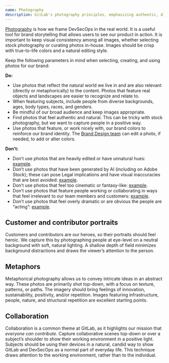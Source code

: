 ```yaml
---
name: Photography
description: GitLab's photography principles, emphasizing authentic, diverse imagery that aligns with brand colors and values, while avoiding overly edited or artificial visuals.
---
```


[Photography](https://drive.google.com/drive/folders/1VHErs-KSNX1FIIVgXJR3OmIzwU7M4E1M?usp=sharing) is how we frame DevSecOps in the real world. It is a useful tool for brand storytelling that allows users to see our product in action. It is important to keep visual consistency among all images, whether selecting stock photography or curating photos in-house. Images should be crisp with true-to-life colors and a natural editing style.

Keep the following parameters in mind when selecting, creating, and using photos for our brand:

**Do:**

- Use photos that reflect the natural world we live in and are also relevant (directly or metaphorically) to the content. Photos that feature real objects and landscapes are easier to recognize and relate to.
- When featuring subjects, include people from diverse backgrounds, ages, body types, races, and genders.
- Be mindful of our broad audience and keep images appropriate.
- Find photos that feel authentic and natural. This can be tricky with stock photography, but we want to capture people in a positive way.
- Use photos that feature, or work nicely with, our brand colors to reinforce our brand identity. The [Brand Design team](https://about.gitlab.com/handbook/marketing/brand-and-product-marketing/design/#contacting-the-team) can edit a photo, if needed, to add or alter colors.

**Don't:**

- Don’t use photos that are heavily edited or have unnatural hues: [example](https://stock.adobe.com/images/businesswoman-working-desk-with-laptop-book-coffee-phone-in-neon-colored-light/390312361).
- Don’t use photos that have been generated by AI (including on Adobe Stock); these can pose Legal implications and have visual inaccuracies that are best avoided: [example](https://stock.adobe.com/images/group-of-young-office-workers-collaborating-and-brainstorming-in-a-modern-office-setting-fostering-teamwork-and-innovative-ideas-generative-ai/598270380).
- Don’t use photos that feel too cinematic or fantasy-like: [example](https://stock.adobe.com/images/silhouette-of-business-people-work-together-in-office-concept-of-teamwork-and-partnership-double-exposure-with-light-effects/236812913).
- Don’t use photos that feature people working or collaborating in ways that feel irrelevant to our team members and customers: [example](https://stock.adobe.com/images/group-of-colleagues-discussing-business-ideas-at-conference-in-modern-workspace/379447547).
- Don’t use photos that feel overly dramatic or are obvious the people are “acting”: [example](https://stock.adobe.com/images/cheers-to-the-team-spirit-high-angle-shot-of-a-group-of-young-businesspeople-cheering-in-a-modern-office/499218240).

## Customer and contributor portraits

<figure-img alt="Portraits of smiling individuals" label="Customer portrait samples" src="/img/brand/adobe-stock-portrait-samples.jpg"></figure-img>

Customers and contributors are our heroes, so their portraits should feel heroic. We capture this by photographing people at eye-level on a neutral background with soft, natural lighting. A shallow depth of field minimizes background distractions and draws the viewer’s attention to the person.

## Metaphors

<figure-img alt="Aerial views that create abstract patterns and representations" label="Metaphor photo samples" src="/img/brand/stock-metaphor-samples.jpg"></figure-img>

Metaphorical photography allows us to convey intricate ideas in an abstract way. These photos are primarily shot top-down, with a focus on texture, patterns, or paths. The imagery should bring feelings of innovation, sustainability, positivity, and/or repetition. Images featuring infrastructure, people, nature, and structural repetition are excellent starting points.

## Collaboration

<figure-img alt="Overhead views of people collaborating around various devices and technology" label="Collaboration photo samples" src="/img/brand/stock-collaboration-samples.jpg"></figure-img>

Collaboration is a common theme at GitLab, as it highlights our mission that _everyone can contribute_. Capture collaborative scenes top-down or over a subject’s shoulder to show their working environment in a positive light. Subjects should be using their devices in a natural, candid way to show GitLab and DevSecOps as a normal part of everyday life. This technique draws attention to the working environment, rather than to the individual.
